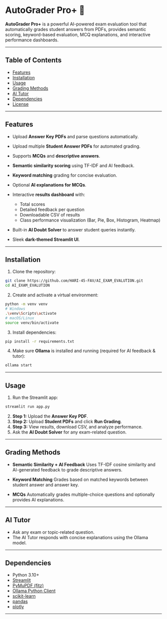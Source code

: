 
# AutoGrader Pro+ 🧠

**AutoGrader Pro+** is a powerful AI-powered exam evaluation tool that automatically grades student answers from PDFs, provides semantic scoring, keyword-based evaluation, MCQ explanations, and interactive performance dashboards.

---

## Table of Contents

* [Features](#features)
* [Installation](#installation)
* [Usage](#usage)
* [Grading Methods](#grading-methods)
* [AI Tutor](#ai-tutor)
* [Dependencies](#dependencies)
* [License](#license)

---

## Features

* Upload **Answer Key PDFs** and parse questions automatically.
* Upload multiple **Student Answer PDFs** for automated grading.
* Supports **MCQs** and **descriptive answers**.
* **Semantic similarity scoring** using TF-IDF and AI feedback.
* **Keyword matching** grading for concise evaluation.
* Optional **AI explanations for MCQs**.
* Interactive **results dashboard** with:

  * Total scores
  * Detailed feedback per question
  * Downloadable CSV of results
  * Class performance visualization (Bar, Pie, Box, Histogram, Heatmap)
* Built-in **AI Doubt Solver** to answer student queries instantly.
* Sleek **dark-themed Streamlit UI**.

---

## Installation

1. Clone the repository:

```bash
git clone https://github.com/HARI-45-FAV/AI_EXAM_EVALUTION.git
cd AI_EXAM_EVALUTION
```

2. Create and activate a virtual environment:

```bash
python -m venv venv
# Windows
.\venv\Scripts\activate
# macOS/Linux
source venv/bin/activate
```

3. Install dependencies:

```bash
pip install -r requirements.txt
```

4. Make sure **Ollama** is installed and running (required for AI feedback & tutor):

```bash
ollama start
```

---

## Usage

1. Run the Streamlit app:

```bash
streamlit run app.py
```

2. **Step 1:** Upload the **Answer Key PDF**.
3. **Step 2:** Upload **Student PDFs** and click **Run Grading**.
4. **Step 3:** View results, download CSV, and analyze performance.
5. Ask the **AI Doubt Solver** for any exam-related question.

---

## Grading Methods

* **Semantic Similarity + AI Feedback**
  Uses TF-IDF cosine similarity and AI-generated feedback to grade descriptive answers.

* **Keyword Matching**
  Grades based on matched keywords between student answer and answer key.

* **MCQs**
  Automatically grades multiple-choice questions and optionally provides AI explanations.

---

## AI Tutor

* Ask any exam or topic-related question.
* The AI Tutor responds with concise explanations using the Ollama model.

---

## Dependencies

* Python 3.10+
* [Streamlit](https://streamlit.io/)
* [PyMuPDF (fitz)](https://pymupdf.readthedocs.io/)
* [Ollama Python Client](https://ollama.com/)
* [scikit-learn](https://scikit-learn.org/)
* [pandas](https://pandas.pydata.org/)
* [plotly](https://plotly.com/python/)

---

